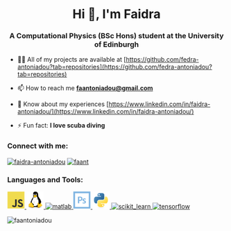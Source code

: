 <h1 align="center">Hi 👋, I'm Faidra</h1>
<h3 align="center">A Computational Physics (BSc Hons) student at the University of Edinburgh</h3>

- 👨‍💻 All of my projects are available at [https://github.com/fedra-antoniadou?tab=repositories](https://github.com/fedra-antoniadou?tab=repositories)

- 📫 How to reach me **faantoniadou@gmail.com**

- 📄 Know about my experiences [https://www.linkedin.com/in/faidra-antoniadou/](https://www.linkedin.com/in/faidra-antoniadou/)

- ⚡ Fun fact: **I love scuba diving**

<h3 align="left">Connect with me:</h3>
<p align="left">
<a href="https://linkedin.com/in/faidra-antoniadou" target="blank"><img align="center" src="https://raw.githubusercontent.com/rahuldkjain/github-profile-readme-generator/master/src/images/icons/Social/linked-in-alt.svg" alt="faidra-antoniadou" height="30" width="40" /></a>
<a href="https://stackoverflow.com/users/faant" target="blank"><img align="center" src="https://raw.githubusercontent.com/rahuldkjain/github-profile-readme-generator/master/src/images/icons/Social/stack-overflow.svg" alt="faant" height="30" width="40" /></a>
</p>

<h3 align="left">Languages and Tools:</h3>
<p align="left"> <a href="https://developer.mozilla.org/en-US/docs/Web/JavaScript" target="_blank"> <img src="https://raw.githubusercontent.com/devicons/devicon/master/icons/javascript/javascript-original.svg" alt="javascript" width="40" height="40"/> </a> <a href="https://www.linux.org/" target="_blank"> <img src="https://raw.githubusercontent.com/devicons/devicon/master/icons/linux/linux-original.svg" alt="linux" width="40" height="40"/> </a> <a href="https://www.mathworks.com/" target="_blank"> <img src="https://upload.wikimedia.org/wikipedia/commons/2/21/Matlab_Logo.png" alt="matlab" width="40" height="40"/> </a> <a href="https://www.photoshop.com/en" target="_blank"> <img src="https://raw.githubusercontent.com/devicons/devicon/master/icons/photoshop/photoshop-line.svg" alt="photoshop" width="40" height="40"/> </a> <a href="https://www.python.org" target="_blank"> <img src="https://raw.githubusercontent.com/devicons/devicon/master/icons/python/python-original.svg" alt="python" width="40" height="40"/> </a> <a href="https://scikit-learn.org/" target="_blank"> <img src="https://upload.wikimedia.org/wikipedia/commons/0/05/Scikit_learn_logo_small.svg" alt="scikit_learn" width="40" height="40"/> </a> <a href="https://www.tensorflow.org" target="_blank"> <img src="https://www.vectorlogo.zone/logos/tensorflow/tensorflow-icon.svg" alt="tensorflow" width="40" height="40"/> </a> </p>

<p><img align="center" src="https://github-readme-stats.vercel.app/api/top-langs?username=faantoniadou&show_icons=true&locale=en&layout=compact" alt="faantoniadou" /></p>
